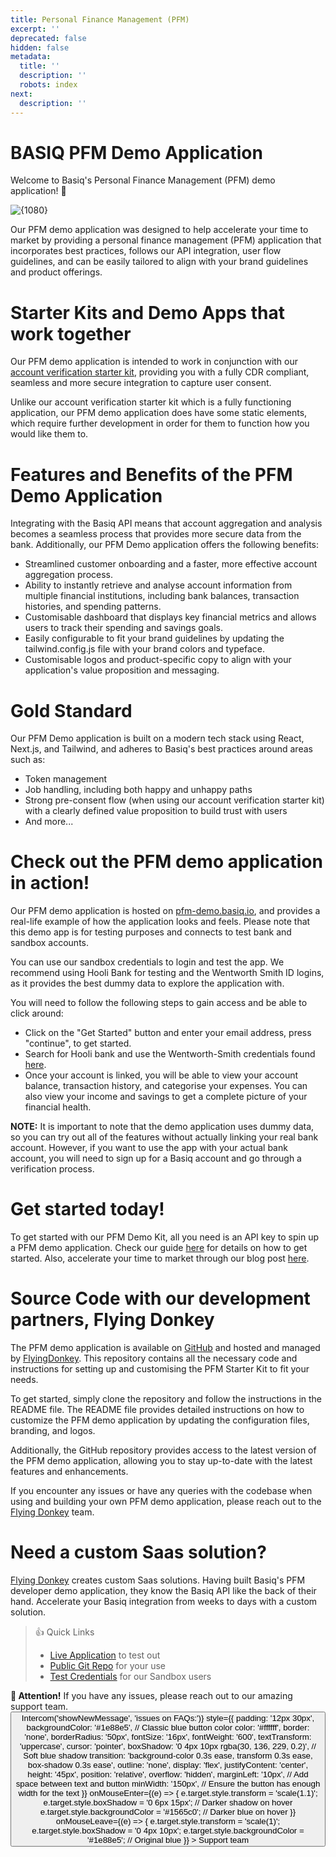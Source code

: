 ```yaml
---
title: Personal Finance Management (PFM)
excerpt: ''
deprecated: false
hidden: false
metadata:
  title: ''
  description: ''
  robots: index
next:
  description: ''
---
```

# BASIQ PFM Demo Application

Welcome to Basiq's Personal Finance Management (PFM) demo application! :rocket:

<Image align="center" alt={1080} border={false} caption="PFM demo application" title="8b7aa57-PFM_DevHubStarterKit_1080x800.png" src="https://files.readme.io/8b7aa57-PFM_DevHubStarterKit_1080x800.png" />

Our PFM demo application was designed to help accelerate your time to market by providing a personal finance management (PFM) application that incorporates best practices, follows our API integration, user flow guidelines, and can be easily tailored to align with your brand guidelines and product offerings.

# Starter Kits and Demo Apps that work together

Our PFM demo application is intended to work in conjunction with our [account verification starter kit](https://api.basiq.io/docs/starter-kit-account-verification), providing you with a fully CDR compliant, seamless and more secure integration to capture user consent.

Unlike our account verification starter kit which is a fully functioning application, our PFM demo application does have some static elements, which require further development in order for them to function how you would like them to.

# Features and Benefits of the PFM Demo Application

Integrating with the Basiq API means that account aggregation and analysis becomes a seamless process that provides more secure data from the bank. Additionally, our PFM Demo application offers the following benefits:

* Streamlined customer onboarding and a faster, more effective account aggregation process.
* Ability to instantly retrieve and analyse account information from multiple financial institutions, including bank balances, transaction histories, and spending patterns.
* Customisable dashboard that displays key financial metrics and allows users to track their spending and savings goals.
* Easily configurable to fit your brand guidelines by updating the tailwind.config.js file with your brand colors and typeface.
* Customisable logos and product-specific copy to align with your application's value proposition and messaging.

# Gold Standard

Our PFM Demo application is built on a modern tech stack using React, Next.js, and Tailwind, and adheres to Basiq's best practices around areas such as:

* Token management
* Job handling, including both happy and unhappy paths
* Strong pre-consent flow (when using our account verification starter kit) with a clearly defined value proposition to build trust with users
* And more...

# Check out the PFM demo application in action!

<Embed url="http://www.google.com/sorry/index?continue=http://www.youtube.com/watch%3Fv%3DaPqLyO4LNVU&q=EhAmAB8YEA2fMapQNsg0Abi8GOCC-bYGIjDWK5HiVQNj8cCj2S8QfX_I8sYotVBVDTKin5lnZjEq-fOguTqj1gMdsrxfluRHrIsyAXJaAUM" href="http://www.google.com/sorry/index?continue=http://www.youtube.com/watch%3Fv%3DaPqLyO4LNVU&q=EhAmAB8YEA2fMapQNsg0Abi8GOCC-bYGIjDWK5HiVQNj8cCj2S8QfX_I8sYotVBVDTKin5lnZjEq-fOguTqj1gMdsrxfluRHrIsyAXJaAUM" typeOfEmbed="default" html="%3Ciframe%20class%3D%22embedly-embed%22%20src%3D%22%2F%2Fcdn.embedly.com%2Fwidgets%2Fmedia.html%3Fsrc%3Dhttps%253A%252F%252Fwww.youtube.com%252Fembed%252FaPqLyO4LNVU%26display_name%3DYouTube%26url%3Dhttps%253A%252F%252Fwww.youtube.com%252Fwatch%253Fv%253DaPqLyO4LNVU%26key%3D02466f963b9b4bb8845a05b53d3235d7%26type%3Dtext%252Fhtml%26schema%3Dgoogle%22%20width%3D%22854%22%20height%3D%22480%22%20scrolling%3D%22no%22%20title%3D%22YouTube%20embed%22%20frameborder%3D%220%22%20allow%3D%22autoplay%3B%20fullscreen%3B%20encrypted-media%3B%20picture-in-picture%3B%22%20allowfullscreen%3D%22true%22%3E%3C%2Fiframe%3E" />

Our PFM demo application is hosted on [pfm-demo.basiq.io](https://pfm-demo.basiq.io), and provides a real-life example of how the application looks and feels. Please note that this demo app is for testing purposes and connects to test bank and sandbox accounts.

You can use our sandbox credentials to login and test the app. We recommend using Hooli Bank for testing and the Wentworth Smith ID logins, as it provides the best dummy data to explore the application with.

You will need to follow the following steps to gain access and be able to click around:

* Click on the "Get Started" button and enter your email address, press "continue", to get started.
* Search for Hooli bank and use the Wentworth-Smith credentials found [here](https://api.basiq.io/reference/testing).
* Once your account is linked, you will be able to view your account balance, transaction history, and categorise your expenses. You can also view your income and savings to get a complete picture of your financial health.

**NOTE:** It is important to note that the demo application uses dummy data, so you can try out all of the features without actually linking your real bank account. However, if you want to use the app with your actual bank account, you will need to sign up for a Basiq account and go through a verification process.

# Get started today!

To get started with our PFM Demo Kit, all you need is an API key to spin up a PFM demo application. Check our guide [here](https://api.basiq.io/docs/getting-started) for details on how to get started. Also, accelerate your time to market through our blog post [here](https://www.basiq.io/blog/accelerate-your-time-to-market-with-basiqs-pfm-demo-app/).

# Source Code with our development partners, Flying Donkey

The PFM demo application is available on [GitHub](https://github.com/flyingdonkey-it/PFM-starterkit) and hosted and managed by [FlyingDonkey](https://flyingdonkey.com.au/). This repository contains all the necessary code and instructions for setting up and customising the PFM Starter Kit to fit your needs.

To get started, simply clone the repository and follow the instructions in the README file. The README file provides detailed instructions on how to customize the PFM demo application by updating the configuration files, branding, and logos.

Additionally, the GitHub repository provides access to the latest version of the PFM demo application, allowing you to stay up-to-date with the latest features and enhancements.

If you encounter any issues or have any queries with the codebase when using and building your own PFM demo application, please reach out to the [Flying Donkey](https://flyingdonkey.com.au/) team.

# Need a custom Saas solution?

[Flying Donkey](https://flyingdonkey.com.au/) creates custom Saas solutions. Having built Basiq's PFM developer demo application, they know the Basiq API like the back of their hand. Accelerate your Basiq integration from weeks to days with a custom solution.

> 👍 Quick Links
>
> * [Live Application](https://pfm-demo.basiq.io/) to test out
> * [Public Git Repo](https://github.com/flyingdonkey-it/PFM-starterkit) for your use
> * [Test Credentials](https://api.basiq.io/reference/testing) for our Sandbox users

<div
  style={{
    border: "2px solid #4e9ccf", // Classic blue border
    borderRadius: "8px",
    backgroundColor: "#e3f2fd", // Light blue background (cascade effect)
    padding: "16px",
    margin: "16px 0",
    fontFamily: "Arial, sans-serif",
    color: "#333", // Dark text for readability
  }}
>
  <strong style={{ color: "#1e88e5" }}>📢 Attention!</strong> If you have any issues, please reach out to our amazing support team.

  <div style={{ display: 'flex', alignItems: 'center' }}>
    <button
      onClick={() => Intercom('showNewMessage', 'issues on FAQs:')}
      style={{
        padding: '12px 30px',
        backgroundColor: '#1e88e5', // Classic blue button color
        color: '#ffffff',
        border: 'none',
        borderRadius: '50px',
        fontSize: '16px',
        fontWeight: '600',
        textTransform: 'uppercase',
        cursor: 'pointer',
        boxShadow: '0 4px 10px rgba(30, 136, 229, 0.2)', // Soft blue shadow
        transition: 'background-color 0.3s ease, transform 0.3s ease, box-shadow 0.3s ease',
        outline: 'none',
        display: 'flex',
        justifyContent: 'center',
        height: '45px',
        position: 'relative',
        overflow: 'hidden',
        marginLeft: '10px', // Add space between text and button
        minWidth: '150px', // Ensure the button has enough width for the text
      }}
      onMouseEnter={(e) => {
        e.target.style.transform = 'scale(1.1)';
        e.target.style.boxShadow = '0 6px 15px'; // Darker shadow on hover
        e.target.style.backgroundColor = '#1565c0'; // Darker blue on hover
      }}
      onMouseLeave={(e) => {
        e.target.style.transform = 'scale(1)';
        e.target.style.boxShadow = '0 4px 10px';
        e.target.style.backgroundColor = '#1e88e5'; // Original blue
      }}
    >
      Support team
    </button>
  </div>
</div>